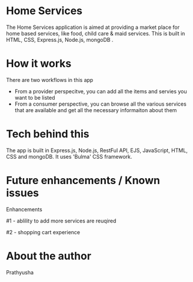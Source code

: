 # Home Services 

The Home Services application is aimed at providing a market place for home based services, like food, child care & maid services. This is built in HTML, CSS, Express.js, Node.js, mongoDB . 

# How it works

There are two workflows in this app
 - From a provider perspecitve, you can add all the items and servies you want to be listed
 - From a consumer perspective, you can browse all the various services that are available and get all the necessary informaiton about them

# Tech behind this
The app is built in Express.js, Node.js, RestFul API, EJS, JavaScript, HTML, CSS and mongoDB. It uses 'Bulma' CSS framework.

# Future enhancements / Known issues

Enhancements

#1 - ablility to add more services are reuqired

#2 - shopping cart experience


# About the author

Prathyusha
